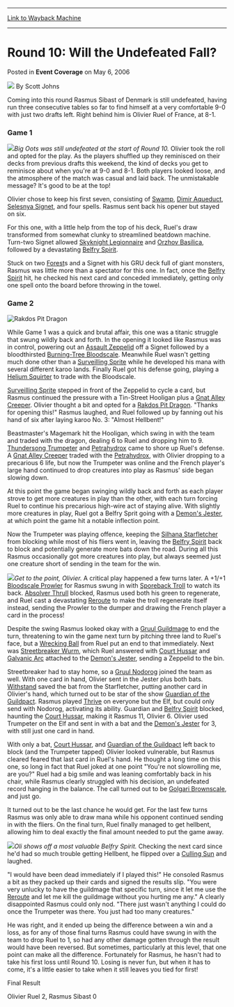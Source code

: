 
---
[Link to Wayback Machine](https://web.archive.org/web/20160927040048/http://magic.wizards.com/en/articles/archive/event-coverage/round-10-will-undefeated-fall-2006-05-06)

[_metadata_:author]:- "Scott Johns"
[_metadata_:description]:- "Coming into this round Rasmus Sibast of Denmark is still undefeated, having run three consecutive tables so far to find himself at a very comfortable 9-0 with just two drafts left. Right behind him is Olivier Ruel of France, at 8-1."
[_metadata_:generator]:- "Drupal 7 (http://drupal.org)"
[_metadata_:node]:- "542381"
[_metadata_:publish_date]:- "2006-05-06"
[_metadata_:source]:- "div-main-content"
[_metadata_:title]:- "Round 10: Will the Undefeated Fall?"
[_metadata_:wayback_capture_timestamp]:- "2016-09-27 04:00:48"
[_metadata_:wayback_raw_url]:- "https://web.archive.org/web/20160927040048id_/http://magic.wizards.com/en/articles/archive/event-coverage/round-10-will-undefeated-fall-2006-05-06"
[_metadata_:wayback_url]:- "http://magic.wizards.com/en/articles/archive/event-coverage/round-10-will-undefeated-fall-2006-05-06"
---


Round 10: Will the Undefeated Fall?
===================================



 Posted in **Event Coverage**
 on May 6, 2006 






![](https://media.magic.wizards.com/styles/auth_small/public/images/person/authorpic_scottjohns.jpg)
By Scott Johns











Coming into this round Rasmus Sibast of Denmark is still undefeated, having run three consecutive tables so far to find himself at a very comfortable 9-0 with just two drafts left. Right behind him is Olivier Ruel of France, at 8-1.


### Game 1


![](https://media.magic.wizards.com/image_legacy_migration/sideboard/images/ptpra06/fm10_sibast.jpg)*Big Oots was still undefeated at the start of Round 10.*
Olivier took the roll and opted for the play. As the players shuffled up they reminisced on their decks from previous drafts this weekend, the kind of decks you get to reminisce about when you're at 9-0 and 8-1. Both players looked loose, and the atmosphere of the match was casual and laid back. The unmistakable message? It's good to be at the top!


Olivier chose to keep his first seven, consisting of [Swamp](http://gatherer.wizards.com/Pages/Card/Details.aspx?name=Swamp), [Dimir Aqueduct](http://gatherer.wizards.com/Pages/Card/Details.aspx?name=Dimir+Aqueduct), [Selesnya Signet](http://gatherer.wizards.com/Pages/Card/Details.aspx?name=Selesnya+Signet), and four spells. Rasmus sent back his opener but stayed on six.


For this one, with a little help from the top of his deck, Ruel's draw transformed from somewhat clunky to streamlined beatdown machine. Turn-two Signet allowed [Skyknight Legionnaire](http://gatherer.wizards.com/Pages/Card/Details.aspx?name=Skyknight+Legionnaire) and [Orzhov Basilica](http://gatherer.wizards.com/Pages/Card/Details.aspx?name=Orzhov+Basilica), followed by a devastating [Belfry Spirit](http://gatherer.wizards.com/Pages/Card/Details.aspx?name=Belfry+Spirit).


Stuck on two [Forest](http://gatherer.wizards.com/Pages/Card/Details.aspx?name=Forest)s and a Signet with his GRU deck full of giant monsters, Rasmus was little more than a spectator for this one. In fact, once the [Belfry Spirit](http://gatherer.wizards.com/Pages/Card/Details.aspx?name=Belfry+Spirit) hit, he checked his next card and conceded immediately, getting only one spell onto the board before throwing in the towel.


### Game 2



![Rakdos Pit Dragon](http://gatherer.wizards.com/Handlers/Image.ashx?type=card&name=Rakdos+Pit+Dragon)

While Game 1 was a quick and brutal affair, this one was a titanic struggle that swung wildly back and forth. In the opening it looked like Rasmus was in control, powering out an [Assault Zeppelid](http://gatherer.wizards.com/Pages/Card/Details.aspx?name=Assault+Zeppelid) off a Signet followed by a bloodthirsted [Burning-Tree Bloodscale](http://gatherer.wizards.com/Pages/Card/Details.aspx?name=Burning-Tree+Bloodscale). Meanwhile Ruel wasn't getting much done other than a [Surveilling Sprite](http://gatherer.wizards.com/Pages/Card/Details.aspx?name=Surveilling+Sprite) while he developed his mana with several different karoo lands. Finally Ruel got his defense going, playing a [Helium Squirter](http://gatherer.wizards.com/Pages/Card/Details.aspx?name=Helium+Squirter) to trade with the Bloodscale.


[Surveilling Sprite](http://gatherer.wizards.com/Pages/Card/Details.aspx?name=Surveilling+Sprite) stepped in front of the Zeppelid to cycle a card, but Rasmus continued the pressure with a Tin-Street Hooligan plus a [Gnat Alley Creeper](http://gatherer.wizards.com/Pages/Card/Details.aspx?name=Gnat+Alley+Creeper). Olivier thought a bit and opted for a [Rakdos Pit Dragon](http://gatherer.wizards.com/Pages/Card/Details.aspx?name=Rakdos+Pit+Dragon). "Thanks for opening this!" Rasmus laughed, and Ruel followed up by fanning out his hand of six after laying karoo No. 3: "Almost Hellbent!"


Beastmaster's Magemark hit the Hooligan, which swing in with the team and traded with the dragon, dealing 6 to Ruel and dropping him to 9. [Thundersong Trumpeter](http://gatherer.wizards.com/Pages/Card/Details.aspx?name=Thundersong+Trumpeter) and [Petrahydrox](http://gatherer.wizards.com/Pages/Card/Details.aspx?name=Petrahydrox) came to shore up Ruel's defense. A [Gnat Alley Creeper](http://gatherer.wizards.com/Pages/Card/Details.aspx?name=Gnat+Alley+Creeper) traded with the [Petrahydrox](http://gatherer.wizards.com/Pages/Card/Details.aspx?name=Petrahydrox), with Olivier dropping to a precarious 6 life, but now the Trumpeter was online and the French player's large hand continued to drop creatures into play as Rasmus' side began slowing down.


At this point the game began swinging wildly back and forth as each player strove to get more creatures in play than the other, with each turn forcing Ruel to continue his precarious high-wire act of staying alive. With slightly more creatures in play, Ruel got a Belfry Sprit going with a [Demon's Jester](http://gatherer.wizards.com/Pages/Card/Details.aspx?name=Demon%27s+Jester), at which point the game hit a notable inflection point.


Now the Trumpeter was playing offence, keeping the [Silhana Starfletcher](http://gatherer.wizards.com/Pages/Card/Details.aspx?name=Silhana+Starfletcher) from blocking while most of his fliers went in, leaving the [Belfry Spirit](http://gatherer.wizards.com/Pages/Card/Details.aspx?name=Belfry+Spirit) back to block and potentially generate more bats down the road. During all this Rasmus occasionally got more creatures into play, but always seemed just one creature short of sending in the team for the win.


![](https://media.magic.wizards.com/image_legacy_migration/sideboard/images/ptpra06/fm10_sibastoruel.jpg)*Get to the point, Olivier.*
A critical play happened a few turns later. A +1/+1 [Bloodscale Prowler](http://gatherer.wizards.com/Pages/Card/Details.aspx?name=Bloodscale+Prowler) for Rasmus swung in with [Sporeback Troll](http://gatherer.wizards.com/Pages/Card/Details.aspx?name=Sporeback+Troll) to watch its back. [Absolver Thrull](http://gatherer.wizards.com/Pages/Card/Details.aspx?name=Absolver+Thrull) blocked, Rasmus used both his green to regenerate, and Ruel cast a devastating [Reroute](http://gatherer.wizards.com/Pages/Card/Details.aspx?name=Reroute) to make the troll regenerate itself instead, sending the Prowler to the dumper and drawing the French player a card in the process!


Despite the swing Rasmus looked okay with a [Gruul Guildmage](http://gatherer.wizards.com/Pages/Card/Details.aspx?name=Gruul+Guildmage) to end the turn, threatening to win the game next turn by pitching three land to Ruel's face, but a [Wrecking Ball](http://gatherer.wizards.com/Pages/Card/Details.aspx?name=Wrecking+Ball) from Ruel put an end to that immediately. Next was [Streetbreaker Wurm](http://gatherer.wizards.com/Pages/Card/Details.aspx?name=Streetbreaker+Wurm), which Ruel answered with [Court Hussar](http://gatherer.wizards.com/Pages/Card/Details.aspx?name=Court+Hussar) and [Galvanic Arc](http://gatherer.wizards.com/Pages/Card/Details.aspx?name=Galvanic+Arc) attached to the [Demon's Jester](http://gatherer.wizards.com/Pages/Card/Details.aspx?name=Demon%27s+Jester), sending a Zeppelid to the bin.


Streetbreaker had to stay home, so a [Gruul Nodorog](http://gatherer.wizards.com/Pages/Card/Details.aspx?name=Gruul+Nodorog) joined the team as well. With one card in hand, Olivier sent in the Jester plus both bats. [Withstand](http://gatherer.wizards.com/Pages/Card/Details.aspx?name=Withstand) saved the bat from the Starfletcher, putting another card in Olivier's hand, which turned out to be star of the show [Guardian of the Guildpact](http://gatherer.wizards.com/Pages/Card/Details.aspx?name=Guardian+of+the+Guildpact). Rasmus played [Thrive](http://gatherer.wizards.com/Pages/Card/Details.aspx?name=Thrive) on everyone but the Elf, but could only send with Nodorog, activating its ability. Guardian and [Belfry Spirit](http://gatherer.wizards.com/Pages/Card/Details.aspx?name=Belfry+Spirit) blocked, haunting the [Court Hussar](http://gatherer.wizards.com/Pages/Card/Details.aspx?name=Court+Hussar), making it Rasmus 11, Olivier 6. Olivier used Trumpeter on the Elf and sent in with a bat and the [Demon's Jester](http://gatherer.wizards.com/Pages/Card/Details.aspx?name=Demon%27s+Jester) for 3, with still just one card in hand.


With only a bat, [Court Hussar](http://gatherer.wizards.com/Pages/Card/Details.aspx?name=Court+Hussar), and [Guardian of the Guildpact](http://gatherer.wizards.com/Pages/Card/Details.aspx?name=Guardian+of+the+Guildpact) left back to block (and the Trumpeter tapped) Olivier looked vulnerable, but Rasmus cleared feared that last card in Ruel's hand. He thought a long time on this one, so long in fact that Ruel joked at one point "You're not slowrolling me, are you?" Ruel had a big smile and was leaning comfortably back in his chair, while Rasmus clearly struggled with his decision, an undefeated record hanging in the balance. The call turned out to be [Golgari Brownscale](http://gatherer.wizards.com/Pages/Card/Details.aspx?name=Golgari+Brownscale), and just go.


It turned out to be the last chance he would get. For the last few turns Rasmus was only able to draw mana while his opponent continued sending in with the fliers. On the final turn, Ruel finally managed to get hellbent, allowing him to deal exactly the final amount needed to put the game away.


![](https://media.magic.wizards.com/image_legacy_migration/sideboard/images/ptpra06/fm10_oruel.jpg)*Oli shows off a most valuable Belfry Spirit.*
Checking the next card since he'd had so much trouble getting Hellbent, he flipped over a [Culling Sun](http://gatherer.wizards.com/Pages/Card/Details.aspx?name=Culling+Sun) and laughed.


"I would have been dead immediately if I played this!" He consoled Rasmus a bit as they packed up their cards and signed the results slip. "You were very unlucky to have the guildmage that specific turn, since it let me use the [Reroute](http://gatherer.wizards.com/Pages/Card/Details.aspx?name=Reroute) and let me kill the guildmage without you hurting me any." A clearly disappointed Rasmus could only nod. "There just wasn't anything I could do once the Trumpeter was there. You just had too many creatures."


He was right, and it ended up being the difference between a win and a loss, as for any of those final turns Rasmus could have swung in with the team to drop Ruel to 1, so had any other damage gotten through the result would have been reversed. But sometimes, particularly at this level, that one point can make all the difference. Fortunately for Rasmus, he hasn't had to take his first loss until Round 10. Losing is never fun, but when it has to come, it's a little easier to take when it still leaves you tied for first!


Final Result  

Olivier Ruel 2, Rasmus Sibast 0








